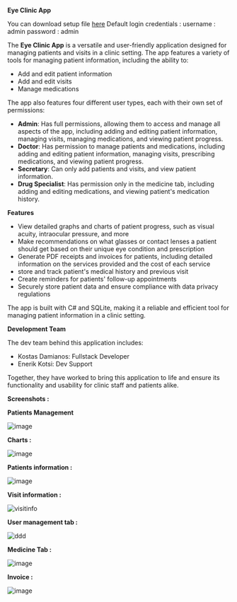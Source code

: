 **Eye Clinic App**

You can download setup file  [here](https://files.fm/u/bm7jnjser)
Default login credentials :
username : admin
password : admin

The **Eye Clinic App** is a versatile and user-friendly application designed for managing patients and visits in a clinic setting. The app features a variety of tools for managing patient information, including the ability to:

-   Add and edit patient information
-   Add and edit visits
-   Manage medications


The app also features four different user types, each with their own set of permissions:

-   **Admin**: Has full permissions, allowing them to access and manage all aspects of the app, including adding and editing patient information, managing visits, managing medications, and viewing patient progress.
-   **Doctor**: Has permission to manage patients and medications, including adding and editing patient information, managing visits, prescribing medications, and viewing patient progress.
-   **Secretary**: Can only add patients and visits, and view patient information.
-   **Drug Specialist**: Has permission only in the medicine tab, including adding and editing medications, and viewing patient's medication history.

**Features**

-   View detailed graphs and charts of patient progress, such as visual acuity, intraocular pressure, and more
-   Make recommendations on what glasses or contact lenses a patient should get based on their unique eye condition and prescription
-   Generate PDF receipts and invoices for patients, including detailed information on the services provided and the cost of each service
-   store and track patient's medical history and previous visit
-   Create reminders for patients' follow-up appointments
-   Securely store patient data and ensure compliance with data privacy regulations

The app is built with C\# and SQLite, making it a reliable and efficient tool for managing patient information in a clinic setting.

**Development Team**

The dev team behind this application includes:

-   Kostas Damianos: Fullstack Developer
-   Enerik Kotsi: Dev Support

Together, they have worked to bring this application to life and ensure its functionality and usability for clinic staff and patients alike.

**Screenshots :**


**Patients Management**

![image](https://user-images.githubusercontent.com/96636678/215232304-0ccccdb3-c4d5-465d-a21a-87f241cba97f.png)

**Charts :**

![image](https://user-images.githubusercontent.com/96636678/215232332-a345cd8b-d1a0-4d55-9600-d42bcd5ff0fb.png)

**Patients information :**

![image](https://user-images.githubusercontent.com/96636678/215232344-7c665954-c2f8-4134-9163-e57ec9212dac.png)

**Visit information :**

![visitinfo](https://user-images.githubusercontent.com/96636678/215287701-547cd9ea-69b4-4b88-b9d2-6e95b5d52af3.png)

**User management tab :**

![ddd](https://user-images.githubusercontent.com/96636678/215287766-b7e98ea4-c66e-4859-a2d2-833aecdfe54c.png)


**Medicine Tab :**

![image](https://user-images.githubusercontent.com/96636678/215232359-44984278-8a93-49dd-95c7-d8020e90e78c.png)

**Invoice :**

![image](https://user-images.githubusercontent.com/96636678/215232351-caae5ad8-25db-4936-a1e0-6df29d4afc46.png)



